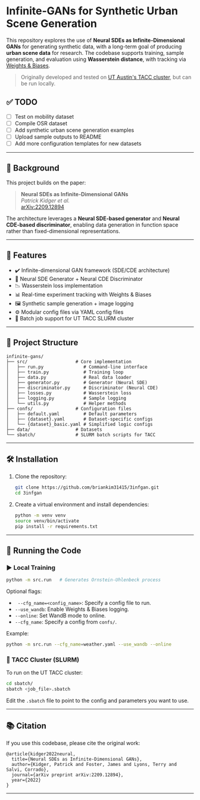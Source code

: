 # Infinite-GANs for Synthetic Urban Scene Generation

This repository explores the use of **Neural SDEs as Infinite-Dimensional GANs** for generating synthetic data, with a long-term goal of producing **urban scene data** for research. The codebase supports training, sample generation, and evaluation using **Wasserstein distance**, with tracking via [Weights & Biases](https://wandb.ai/).

> Originally developed and tested on [UT Austin's TACC cluster](https://www.tacc.utexas.edu/), but can be run locally.

## ✅ TODO

- [ ] Test on mobility dataset
- [ ] Compile OSR dataset
- [ ] Add synthetic urban scene generation examples
- [ ] Upload sample outputs to README
- [ ] Add more configuration templates for new datasets

---

## 🔬 Background

This project builds on the paper:

> **Neural SDEs as Infinite-Dimensional GANs**  
> *Patrick Kidger et al.*  
> [arXiv:2209.12894](https://arxiv.org/abs/2209.12894)

The architecture leverages a **Neural SDE-based generator** and **Neural CDE-based discriminator**, enabling data generation in function space rather than fixed-dimensional representations.

---

## 🚀 Features

- ✔️ Infinite-dimensional GAN framework (SDE/CDE architecture)
- 🧠 Neural SDE Generator + Neural CDE Discriminator
- 📉 Wasserstein loss implementation
- 📊 Real-time experiment tracking with Weights & Biases
- 🖼️ Synthetic sample generation + image logging
- ⚙️ Modular config files via YAML config files
- 🧮 Batch job support for UT TACC SLURM cluster

---

## 📁 Project Structure

```
infinite-gans/
├── src/                  # Core implementation
│   ├── run.py               # Command-line interface
│   ├── train.py             # Training loop
│   ├── data.py              # Real data loader
│   ├── generator.py         # Generator (Neural SDE)
│   ├── discriminator.py     # Discriminator (Neural CDE)
│   ├── losses.py            # Wasserstein loss
│   ├── logging.py           # Sample logging
│   └── utils.py             # Helper methods
├── confs/                # Configuration files
│   ├── default.yaml         # Default parameters
│   ├── {dataset}.yaml       # Dataset-specific configs
│   └── {dataset}_basic.yaml # Simplified logic configs
├── data/                 # Datasets
└── sbatch/               # SLURM batch scripts for TACC
```

---

## 🛠️ Installation

1. Clone the repository:
   ```bash
   git clone https://github.com/briankim31415/3infgan.git
   cd 3infgan
   ```

2. Create a virtual environment and install dependencies:
   ```bash
   python -m venv venv
   source venv/bin/activate
   pip install -r requirements.txt
   ```

---

## 🧪 Running the Code

### ▶️ Local Training

```bash
python -m src.run   # Generates Ornstein-Uhlenbeck process
```

Optional flags:
- ` --cfg_name=<config_name>`: Specify a config file to run.
- `--use_wandb`: Enable Weights & Biases logging.
- `--online`: Set WandB mode to online.
- `--cfg_name`: Specify a config from `confs/`.

Example:
```bash
python -m src.run --cfg_name=weather.yaml --use_wandb --online
```

### 🧬 TACC Cluster (SLURM)

To run on the UT TACC cluster:

```bash
cd sbatch/
sbatch <job_file>.sbatch
```

Edit the `.sbatch` file to point to the config and parameters you want to use.

---

## 📚 Citation

If you use this codebase, please cite the original work:

```
@article{kidger2022neural,
  title={Neural SDEs as Infinite-Dimensional GANs},
  author={Kidger, Patrick and Foster, James and Lyons, Terry and Salvi, Corrado},
  journal={arXiv preprint arXiv:2209.12894},
  year={2022}
}
```

---
